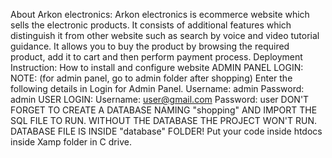 About Arkon electronics:
Arkon electronics is ecommerce website which sells the electronic products. It consists of additional features which distinguish it from other website such as search by voice and video tutorial guidance. It allows you to buy the product by browsing the required product, add it to cart and then perform payment process.
Deployment Instruction:
How to install and configure website
ADMIN PANEL LOGIN:
 NOTE: (for admin panel, go to admin folder after shopping)
Enter the following details in Login for Admin Panel.
Username: admin
Password: admin
USER LOGIN:
Username: user@gmail.com
Password: user
DON'T FORGET TO CREATE A DATABASE NAMING "shopping" AND IMPORT THE SQL FILE TO RUN.
WITHOUT THE DATABASE THE PROJECT WON'T RUN.
DATABASE FILE IS INSIDE "database" FOLDER!
Put your code inside htdocs inside Xamp folder in C drive.
